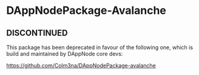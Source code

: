 # DAppNodePackage-Avalanche

## DISCONTINUED

This package has been deprecated in favour of the following one, which is build and maintained by DAppNode core devs:

https://github.com/Colm3na/DAppNodePackage-avalanche
